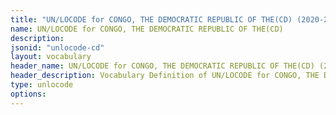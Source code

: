 ```yaml
---
title: "UN/LOCODE for CONGO, THE DEMOCRATIC REPUBLIC OF THE(CD) (2020-2) Vocabulary"
name: UN/LOCODE for CONGO, THE DEMOCRATIC REPUBLIC OF THE(CD) 
description: 
jsonid: "unlocode-cd"
layout: vocabulary
header_name: UN/LOCODE for CONGO, THE DEMOCRATIC REPUBLIC OF THE(CD) (2020-2) JSON-LD Vocabulary
header_description: Vocabulary Definition of UN/LOCODE for CONGO, THE DEMOCRATIC REPUBLIC OF THE(CD) (2020-2) semantics in HTML format. JSON-LD format is available at [unlocode-cd.jsonld](/vocabulary/unlocode-cd.jsonld)
type: unlocode
options:
---
```

